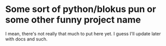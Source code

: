 # Some sort of python/blokus pun or some other funny project name

I mean, there's not really that much to put here yet. I guess I'll update later with docs and such.
